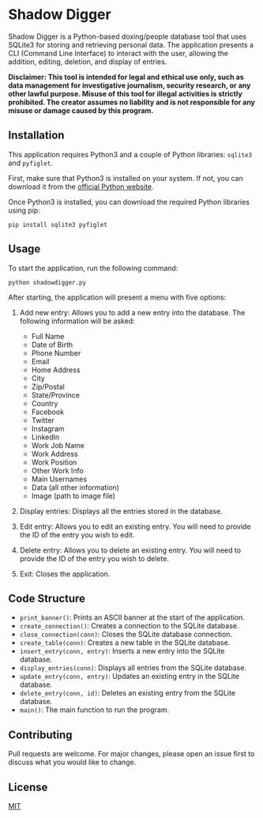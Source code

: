 # Shadow Digger

Shadow Digger is a Python-based doxing/people database tool that uses SQLite3 for storing and retrieving personal data. The application presents a CLI (Command Line Interface) to interact with the user, allowing the addition, editing, deletion, and display of entries.

**Disclaimer: This tool is intended for legal and ethical use only, such as data management for investigative journalism, security research, or any other lawful purpose. Misuse of this tool for illegal activities is strictly prohibited. The creator assumes no liability and is not responsible for any misuse or damage caused by this program.**

## Installation

This application requires Python3 and a couple of Python libraries: `sqlite3` and `pyfiglet`.

First, make sure that Python3 is installed on your system. If not, you can download it from the [official Python website](https://www.python.org/).

Once Python3 is installed, you can download the required Python libraries using pip:

```
pip install sqlite3 pyfiglet
```

## Usage

To start the application, run the following command:

```
python shadowdigger.py
```

After starting, the application will present a menu with five options:

1. Add new entry: Allows you to add a new entry into the database. The following information will be asked:
    - Full Name
    - Date of Birth
    - Phone Number
    - Email
    - Home Address
    - City
    - Zip/Postal
    - State/Province
    - Country
    - Facebook
    - Twitter
    - Instagram
    - LinkedIn
    - Work Job Name
    - Work Address
    - Work Position
    - Other Work Info
    - Main Usernames
    - Data (all other information)
    - Image (path to image file)
   
2. Display entries: Displays all the entries stored in the database.

3. Edit entry: Allows you to edit an existing entry. You will need to provide the ID of the entry you wish to edit.

4. Delete entry: Allows you to delete an existing entry. You will need to provide the ID of the entry you wish to delete.

5. Exit: Closes the application.

## Code Structure

- `print_banner()`: Prints an ASCII banner at the start of the application.
- `create_connection()`: Creates a connection to the SQLite database.
- `close_connection(conn)`: Closes the SQLite database connection.
- `create_table(conn)`: Creates a new table in the SQLite database.
- `insert_entry(conn, entry)`: Inserts a new entry into the SQLite database.
- `display_entries(conn)`: Displays all entries from the SQLite database.
- `update_entry(conn, entry)`: Updates an existing entry in the SQLite database.
- `delete_entry(conn, id)`: Deletes an existing entry from the SQLite database.
- `main()`: The main function to run the program.

## Contributing

Pull requests are welcome. For major changes, please open an issue first to discuss what you would like to change.

## License

[MIT](https://choosealicense.com/licenses/mit/)